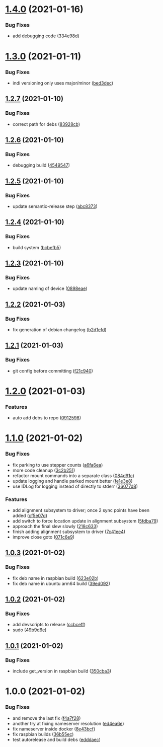 # [1.4.0](https://github.com/rickbassham/indi-celestron-cgx/compare/v1.3.0...v1.4.0) (2021-01-16)


### Bug Fixes

* add debugging code ([334e98d](https://github.com/rickbassham/indi-celestron-cgx/commit/334e98d219ca913aa8f36f95e2c4c0a8fad1aa8d))

# [1.3.0](https://github.com/rickbassham/indi-celestron-cgx/compare/v1.2.7...v1.3.0) (2021-01-11)


### Bug Fixes

* indi versioning only uses major/minor ([bed3dec](https://github.com/rickbassham/indi-celestron-cgx/commit/bed3dec530a96c3a67442df7c383fbd2e4fe79d5))

## [1.2.7](https://github.com/rickbassham/indi-celestron-cgx/compare/v1.2.6...v1.2.7) (2021-01-10)


### Bug Fixes

* correct path for debs ([83928cb](https://github.com/rickbassham/indi-celestron-cgx/commit/83928cb9509ff328a94c7e85c7e979bf40c11fbf))

## [1.2.6](https://github.com/rickbassham/indi-celestron-cgx/compare/v1.2.5...v1.2.6) (2021-01-10)


### Bug Fixes

* debugging build ([4549547](https://github.com/rickbassham/indi-celestron-cgx/commit/454954708f527d76d42d1376e6979a625e44c56b))

## [1.2.5](https://github.com/rickbassham/indi-celestron-cgx/compare/v1.2.4...v1.2.5) (2021-01-10)


### Bug Fixes

* update semantic-release step ([abc8373](https://github.com/rickbassham/indi-celestron-cgx/commit/abc8373eeef1acd77f127ed1ed995e02dcd903e6))

## [1.2.4](https://github.com/rickbassham/indi-celestron-cgx/compare/v1.2.3...v1.2.4) (2021-01-10)


### Bug Fixes

* build system ([bcbefb5](https://github.com/rickbassham/indi-celestron-cgx/commit/bcbefb52d7756ff7e638d29a4d140f4da4a83219))

## [1.2.3](https://github.com/rickbassham/indi-celestron-cgx/compare/v1.2.2...v1.2.3) (2021-01-10)


### Bug Fixes

* update naming of device ([0898eae](https://github.com/rickbassham/indi-celestron-cgx/commit/0898eae6a39c5800faac1c896752b563fd8a5aef))

## [1.2.2](https://github.com/rickbassham/indi-celestron-cgx/compare/v1.2.1...v1.2.2) (2021-01-03)


### Bug Fixes

* fix generation of debian changelog ([b2d1efd](https://github.com/rickbassham/indi-celestron-cgx/commit/b2d1efdb8fd136b62e749a179d5c36352cac2c36))

## [1.2.1](https://github.com/rickbassham/indi-celestron-cgx/compare/v1.2.0...v1.2.1) (2021-01-03)


### Bug Fixes

* git config before committing ([f21c940](https://github.com/rickbassham/indi-celestron-cgx/commit/f21c940eb1447dc8684e735422e40427ad2771fe))

# [1.2.0](https://github.com/rickbassham/indi-celestron-cgx/compare/v1.1.0...v1.2.0) (2021-01-03)


### Features

* auto add debs to repo ([0912598](https://github.com/rickbassham/indi-celestron-cgx/commit/0912598a4c3a1a26c1d5652832dadb6f4c8cfc0f))

# [1.1.0](https://github.com/rickbassham/indi-celestron-cgx/compare/v1.0.3...v1.1.0) (2021-01-02)


### Bug Fixes

* fix parking to use stepper counts ([a6fa6ea](https://github.com/rickbassham/indi-celestron-cgx/commit/a6fa6ea1f9e565fdeb00b41464789bd4eea82fd1))
* more code cleanup ([3c2b251](https://github.com/rickbassham/indi-celestron-cgx/commit/3c2b251460c8f6779b109bd563e9d4f6d894dcf1))
* refactor mount commands into a separate class ([084d91c](https://github.com/rickbassham/indi-celestron-cgx/commit/084d91cc4c07b890c452672604f81b75e4b5db17))
* update logging and handle parked mount better ([fe1e3e8](https://github.com/rickbassham/indi-celestron-cgx/commit/fe1e3e84695fcfb7b0b0c1e754cf15ac60e9b864))
* use IDLog for logging instead of directly to stderr ([36077d8](https://github.com/rickbassham/indi-celestron-cgx/commit/36077d8b15c63522f4b4eed978a687ab2ecb89e3))


### Features

* add alignment subsystem to driver; once 2 sync points have been added ([cf5e07d](https://github.com/rickbassham/indi-celestron-cgx/commit/cf5e07dff71790fbeb371063b379b4b93747ace1))
* add switch to force location update in alignment subsystem ([5fdba79](https://github.com/rickbassham/indi-celestron-cgx/commit/5fdba7973b9b98d7eaaa3dfae1cf83d7e61a20bf))
* approach the final slew slowly ([218c633](https://github.com/rickbassham/indi-celestron-cgx/commit/218c6335612399d1f748a3474961ca8945255e99))
* finish adding alignment subsystem to driver ([7c41ee4](https://github.com/rickbassham/indi-celestron-cgx/commit/7c41ee48347da6a1ec49a5f532c45a5678c37d0f))
* improve close goto ([071c6e9](https://github.com/rickbassham/indi-celestron-cgx/commit/071c6e9e00e053f83c30720da405a7f6e41ea74b))

## [1.0.3](https://github.com/rickbassham/indi-celestron-cgx/compare/v1.0.2...v1.0.3) (2021-01-02)


### Bug Fixes

* fix deb name in raspbian build ([623e02b](https://github.com/rickbassham/indi-celestron-cgx/commit/623e02b272782756c071fe8bf86a1989bc5662f7))
* fix deb name in ubuntu arm64 build ([39ed092](https://github.com/rickbassham/indi-celestron-cgx/commit/39ed0924b7b0bc2610355e26b499b24326957b1e))

## [1.0.2](https://github.com/rickbassham/indi-celestron-cgx/compare/v1.0.1...v1.0.2) (2021-01-02)


### Bug Fixes

* add devscripts to release ([ccbceff](https://github.com/rickbassham/indi-celestron-cgx/commit/ccbcefff6d75fd8431c37c801a897b4a0318737a))
* sudo ([49b9d6e](https://github.com/rickbassham/indi-celestron-cgx/commit/49b9d6ed23d8435f37eb38838e80b19dee50d7df))

## [1.0.1](https://github.com/rickbassham/indi-celestron-cgx/compare/v1.0.0...v1.0.1) (2021-01-02)


### Bug Fixes

* include get_version in raspbian build ([350cba3](https://github.com/rickbassham/indi-celestron-cgx/commit/350cba3d779ad0034d2e84a60941f89a4103c221))

# 1.0.0 (2021-01-02)


### Bug Fixes

* and remove the last fix ([f4a7f28](https://github.com/rickbassham/indi-celestron-cgx/commit/f4a7f2863b43015350da038b040f6094882e90f7))
* another try at fixing nameserver resolution ([ed4ea6e](https://github.com/rickbassham/indi-celestron-cgx/commit/ed4ea6e54f8786a6f34f8f5da10aac7b26b98aaf))
* fix nameserver inside docker ([8e43bcf](https://github.com/rickbassham/indi-celestron-cgx/commit/8e43bcfc34f3c5ec1a49819885a3d164e8918d1b))
* fix raspbian builds ([36b55ec](https://github.com/rickbassham/indi-celestron-cgx/commit/36b55ece01cc70ec18c88565548038ff1c77023c))
* test autorelease and build debs ([edddaec](https://github.com/rickbassham/indi-celestron-cgx/commit/edddaec9a39a2bc2080294de88ecd0e70414d461))
